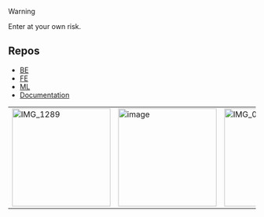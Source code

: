 > [!WARNING]  
> Enter at your own risk.

## Repos
- [BE](https://github.com/Rack-Verify/Rack-Verify-Backend)
- [FE](https://github.com/Rack-Verify/Rack-Verify-Frontend)
- [ML](https://github.com/Rack-Verify/Rack-Verify-Model)
- [Documentation](https://github.com/Rack-Verify/Documentation)

<table border="0">
<tr>
    <td><img src="https://github.com/user-attachments/assets/b600f884-f2d0-4d4c-80fe-86b89563e60c" alt="IMG_1289" width="200"></td>
    <td><img src="https://github.com/user-attachments/assets/ee120984-84f7-4343-98cd-de624eb61fc1" alt="image" width="200"></td>
    <td><img src="https://github.com/user-attachments/assets/858da444-649f-4e9d-9362-a28b576a729b" alt="IMG_0668" width="200"></td>
 </tr>
</table>
